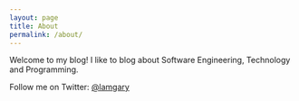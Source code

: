 ```yaml
---
layout: page
title: About
permalink: /about/
---
```


Welcome to my blog! I like to blog about Software Engineering, Technology and Programming. 

Follow me on Twitter: [@lamgary](https://twitter.com/lamgary)
